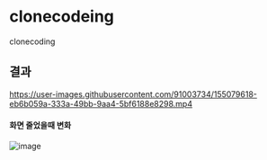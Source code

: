 # clonecodeing
clonecoding


## 결과

https://user-images.githubusercontent.com/91003734/155079618-eb6b059a-333a-49bb-9aa4-5bf6188e8298.mp4


#### 화면 줄었을때 변화
![image](https://user-images.githubusercontent.com/91003734/155079710-4bf72503-abf6-4cb2-9c7e-c6144c482da4.png)
